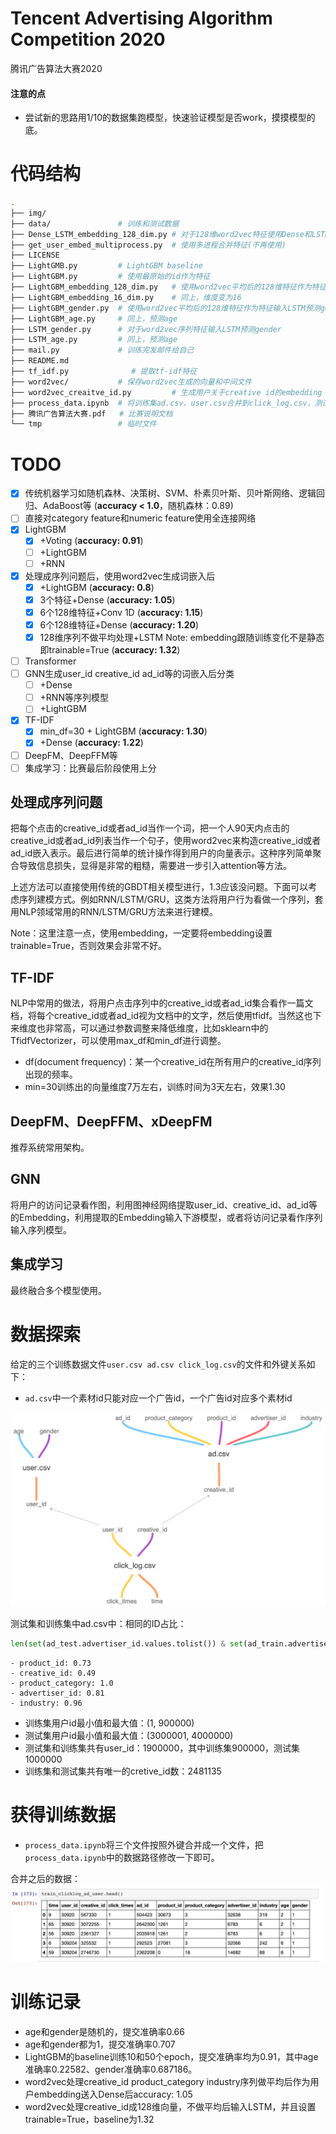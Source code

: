 # Tencent Advertising Algorithm Competition 2020

腾讯广告算法大赛2020

#### 注意的点

- 尝试新的思路用1/10的数据集跑模型，快速验证模型是否work，摸摸模型的底。

# 代码结构

```bash
.
├── img/
├── data/               # 训练和测试数据
├── Dense_LSTM_embedding_128_dim.py # 对于128维word2vec特征使用Dense和LSTM模型
├── get_user_embed_multiprocess.py  # 使用多进程合并特征(不再使用)
├── LICENSE
├── LightGMB.py         # LightGBM baseline
├── LightGBM.py         # 使用最原始的id作为特征
├── LightGBM_embedding_128_dim.py   # 使用word2vec平均后的128维特征作为特征作为特征输入LGBM
├── LightGBM_embedding_16_dim.py    # 同上，维度变为16
├── LightGBM_gender.py  # 使用word2vec平均后的128维特征作为特征输入LSTM预测gender
├── LightGBM_age.py     # 同上，预测age
├── LSTM_gender.py      # 对于word2vec序列特征输入LSTM预测gender
├── LSTM_age.py         # 同上，预测age
├── mail.py             # 训练完发邮件给自己
├── README.md
├── tf_idf.py              # 提取tf-idf特征
├── word2vec/           # 保存word2vec生成的向量和中间文件
├── word2vec_creaitve_id.py         # 生成用户关于creative id的embedding vector
├── process_data.ipynb  # 将训练集ad.csv、user.csv合并到click_log.csv，测试集中的ad.csv合并到click_log.csv
├── 腾讯广告算法大赛.pdf   # 比赛说明文档
└── tmp                 # 临时文件
```
# TODO

- [x] 传统机器学习如随机森林、决策树、SVM、朴素贝叶斯、贝叶斯网络、逻辑回归、AdaBoost等 (**accuracy < 1.0**，随机森林：0.89)
- [ ] 直接对category feature和numeric feature使用全连接网络
- [x] LightGBM
    - [x] +Voting (**accuracy: 0.91**)
    - [ ] +LightGBM
    - [ ] +RNN
- [x] 处理成序列问题后，使用word2vec生成词嵌入后
    - [x] +LightGBM (**accuracy: 0.8**)
    - [x] 3个特征+Dense (**accuracy: 1.05**)
    - [x] 6个128维特征+Conv 1D (**accuracy: 1.15**)
    - [x] 6个128维特征+Dense (**accuracy: 1.20**)
    - [x] 128维序列不做平均处理+LSTM Note: embedding跟随训练变化不是静态即trainable=True (**accuracy: 1.32**)
- [ ] Transformer
- [ ] GNN生成user_id creative_id ad_id等的词嵌入后分类
    - [ ] +Dense
    - [ ] +RNN等序列模型
    - [ ] +LightGBM
- [x] TF-IDF
    - [x] min_df=30 + LightGBM (**accuracy: 1.30**)
    - [x] +Dense (**accuracy: 1.22**)
- [ ] DeepFM、DeepFFM等
- [ ] 集成学习：比赛最后阶段使用上分

## 处理成序列问题

把每个点击的creative_id或者ad_id当作一个词，把一个人90天内点击的creative_id或者ad_id列表当作一个句子，使用word2vec来构造creative_id或者ad_id嵌入表示。最后进行简单的统计操作得到用户的向量表示。这种序列简单聚合导致信息损失，显得是非常的粗糙，需要进一步引入attention等方法。

上述方法可以直接使用传统的GBDT相关模型进行，1.3应该没问题。下面可以考虑序列建模方式。例如RNN/LSTM/GRU，这类方法将用户行为看做一个序列，套用NLP领域常用的RNN/LSTM/GRU方法来进行建模。

Note：这里注意一点，使用embedding，一定要将embedding设置trainable=True，否则效果会非常不好。

## TF-IDF

NLP中常用的做法，将用户点击序列中的creative_id或者ad_id集合看作一篇文档，将每个creative_id或者ad_id视为文档中的文字，然后使用tfidf。当然这也下来维度也非常高，可以通过参数调整来降低维度，比如sklearn中的TfidfVectorizer，可以使用max_df和min_df进行调整。
- df(document frequency)：某一个creative_id在所有用户的creative_id序列出现的频率。
- min=30训练出的向量维度7万左右，训练时间为3天左右，效果1.30
## DeepFM、DeepFFM、xDeepFM

推荐系统常用架构。

## GNN

将用户的访问记录看作图，利用图神经网络提取user_id、creative_id、ad_id等的Embedding，利用提取的Embedding输入下游模型，或者将访问记录看作序列输入序列模型。

## 集成学习

最终融合多个模型使用。


# 数据探索

给定的三个训练数据文件`user.csv ad.csv click_log.csv`的文件和外键关系如下：
- `ad.csv`中一个素材id只能对应一个广告id，一个广告id对应多个素材id

![](img/TAAC2020.png)

测试集和训练集中ad.csv中：相同的ID占比：
```python
len(set(ad_test.advertiser_id.values.tolist()) & set(ad_train.advertiser_id.values.tolist()))/len(set(ad_test.advertiser_id.values.tolist()) | set(ad_train.advertiser_id.values.tolist()))
```
```
- product_id: 0.73
- creative_id: 0.49
- product_category: 1.0
- advertiser_id: 0.81
- industry: 0.96
```

- 训练集用户id最小值和最大值：(1, 900000)
- 测试集用户id最小值和最大值：(3000001, 4000000)
- 测试集和训练集共有user_id：1900000，其中训练集900000，测试集1000000
- 训练集和测试集共有唯一的cretive_id数：2481135

# 获得训练数据
- `process_data.ipynb`将三个文件按照外键合并成一个文件，把`process_data.ipynb`中的数据路径修改一下即可。

合并之后的数据：
![](img/data_merged.png)

# 训练记录

- age和gender是随机的，提交准确率0.66
- age和gender都为1，提交准确率0.707
- LightGBM的baseline训练10和50个epoch，提交准确率均为0.91，其中age准确率0.22582、gender准确率0.687186。
- word2vec处理creative_id product_category industry序列做平均后作为用户embedding送入Dense后accuracy: 1.05
- word2vec处理creative_id成128维向量，不做平均后输入LSTM，并且设置trainable=True，baseline为1.32